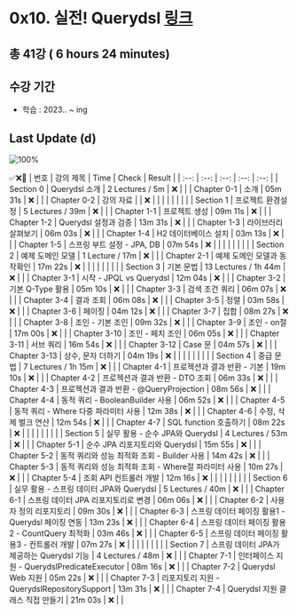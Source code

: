 # 0x10. 실전! Querydsl [링크](https://www.inflearn.com/course/Querydsl-%EC%8B%A4%EC%A0%84)

## 총 41강 ( 6 hours 24 minutes)

## 수강 기간 
- 학습          : 2023.. ~ ing

## Last Update (d)    

![100%](https://progress-bar.dev/0/?scale=41&title=progress&width=500&color=babaca&suffix=/41)

✅❌:hammer:
| 번호 | 강의 제목 | Time | Check | Result |
| :--: | :--: | :--: | :--: | :--: |
| Section 0 | Querydsl 소개 | 2 Lectures / 5m | ❌ |  |
| Chapter 0-1 | 소개 | 05m 31s | ❌ | |
| Chapter 0-2 | 강의 자료 |  | ❌ | |
| | | | | |
| Section 1 | 프로젝트 환경설정 | 5 Lectures / 39m | ❌ | |
| Chapter 1-1 | 프로젝트 생성 | 09m 11s | ❌ | | 
| Chapter 1-2 | Querydsl 설정과 검증 | 13m 31s | ❌ | |
| Chapter 1-3 | 라이브러리 살펴보기 | 06m 03s | ❌ | | 
| Chapter 1-4 | H2 데이터베이스 설치 | 03m 13s | ❌ | |
| Chapter 1-5 | 스프링 부트 설정 - JPA, DB | 07m 54s | ❌ | |
| | | | | |
| Section 2 | 예제 도메인 모델 | 1 Lecture / 17m | ❌ | |
| Chapter 2-1 | 예제 도메인 모델과 동작확인 | 17m 22s | ❌ | | 
| | | | | |
| Section 3 | 기본 문법 | 13 Lectures / 1h 44m | ❌ | |
| Chapter 3-1 | 시작 - JPQL vs Querydsl | 12m 04s | ❌ | | 
| Chapter 3-2 | 기본 Q-Type 활용 | 05m 10s | ❌ | |
| Chapter 3-3 | 검색 조건 쿼리 | 06m 07s | ❌ | | 
| Chapter 3-4 | 결과 조회 | 06m 08s | ❌ | | 
| Chapter 3-5 | 정렬 | 03m 58s | ❌ | | 
| Chapter 3-6 | 페이징 | 04m 12s | ❌ | | 
| Chapter 3-7 | 집합 | 08m 27s | ❌ | |
| Chapter 3-8 | 조인 - 기본 조인 | 09m 32s | ❌ | | 
| Chapter 3-9 | 조인 - on절 | 17m 00s | ❌ | | 
| Chapter 3-10 | 조인 - 페치 조인 | 06m 05s | ❌ | | 
| Chapter 3-11 | 서브 쿼리 | 16m 54s | ❌ | | 
| Chapter 3-12 | Case 문 | 04m 57s | ❌ | | 
| Chapter 3-13 | 상수, 문자 더하기 | 04m 19s | ❌ | | 
| | | | | |
| Section 4 | 중급 문법 | 7 Lectures / 1h 15m | ❌ | | 
| Chapter 4-1 | 프로젝션과 결과 반환 - 기본 | 19m 10s | ❌ | | 
| Chapter 4-2 | 프로젝션과 결과 반환 - DTO 조회 | 06m 33s | ❌ | | 
| Chapter 4-3 | 프로젝션과 결과 반환 - @QueryProjection | 08m 56s | ❌ | | 
| Chapter 4-4 | 동적 쿼리 - BooleanBuilder 사용 | 06m 52s | ❌ | | 
| Chapter 4-5 | 동적 쿼리 - Where 다중 파라미터 사용 | 12m 38s | ❌ | | 
| Chapter 4-6 | 수정, 삭제 벌크 연산 | 12m 54s | ❌ | | 
| Chapter 4-7 | SQL function 호출하기 | 08m 22s | ❌ | | 
| | | | | |
| Section 5 | 실무 활용 - 순수 JPA와 Querydsl | 4 Lectures / 53m | ❌ | | 
| Chapter 5-1 | 순수 JPA 리포지토리와 Querydsl | 15m 55s | ❌ | | 
| Chapter 5-2 | 동적 쿼리와 성능 최적화 조회 - Builder 사용 | 14m 42s | ❌ | | 
| Chapter 5-3 | 동적 쿼리와 성능 최적화 조회 - Where절 파라미터 사용 | 10m 27s | ❌ | | 
| Chapter 5-4 | 조회 API 컨트롤러 개발 | 12m 16s | ❌ | | 
| | | | | |
| Section 6 | 실무 활용 - 스프링 데이터 JPA와 Querydsl | 5 Lectures / 40m | ❌ | | 
| Chapter 6-1 | 스프링 데이터 JPA 리포지토리로 변경 | 06m 06s | ❌ | | 
| Chapter 6-2 | 사용자 정의 리포지토리 | 09m 30s | ❌ | | 
| Chapter 6-3 | 스프링 데이터 페이징 활용1 - Querydsl 페이징 연동 | 13m 23s | ❌ | | 
| Chapter 6-4 | 스프링 데이터 페이징 활용2 - CountQuery 최적화 | 03m 46s | ❌ | | 
| Chapter 6-5 | 스프링 데이터 페이징 활용3 - 컨트롤러 개발 | 07m 27s | ❌ | | 
| | | | | |
| Section 7 | 스프링 데이터 JPA가 제공하는 Querydsl 기능 | 4 Lectures / 48m | ❌ | | 
| Chapter 7-1 | 인터페이스 지원 - QuerydslPredicateExecutor | 08m 16s | ❌ | | 
| Chapter 7-2 | Querydsl Web 지원 | 05m 22s | ❌ | | 
| Chapter 7-3 | 리포지토리 지원 - QuerydslRepositorySupport | 13m 31s | ❌ | | 
| Chapter 7-4 | Querydsl 지원 클래스 직접 만들기 | 21m 03s | ❌ | | 

